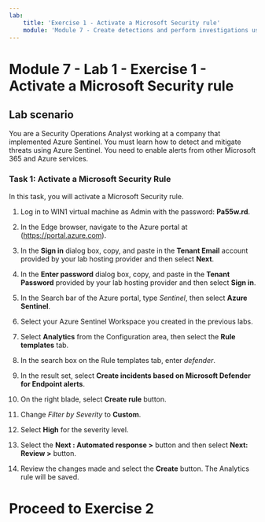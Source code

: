 ```yaml
---
lab:
    title: 'Exercise 1 - Activate a Microsoft Security rule'
    module: 'Module 7 - Create detections and perform investigations using Azure Sentinel'
---
```


# Module 7 - Lab 1 - Exercise 1 - Activate a Microsoft Security rule

## Lab scenario

You are a Security Operations Analyst working at a company that implemented Azure Sentinel. You must learn how to detect and mitigate threats using Azure Sentinel.  You need to enable alerts from other Microsoft 365 and Azure services.  


### Task 1: Activate a Microsoft Security Rule

In this task, you will activate a Microsoft Security rule.

1. Log in to WIN1 virtual machine as Admin with the password: **Pa55w.rd**.  

2. In the Edge browser, navigate to the Azure portal at (https://portal.azure.com).

3. In the **Sign in** dialog box, copy, and paste in the **Tenant Email** account provided by your lab hosting provider and then select **Next**.

4. In the **Enter password** dialog box, copy, and paste in the **Tenant Password** provided by your lab hosting provider and then select **Sign in**.

5. In the Search bar of the Azure portal, type *Sentinel*, then select **Azure Sentinel**.

6. Select your Azure Sentinel Workspace you created in the previous labs.

7. Select **Analytics** from the Configuration area, then select the **Rule templates** tab.

8. In the search box on the Rule templates tab, enter *defender*.

9. In the result set, select **Create incidents based on Microsoft Defender for Endpoint alerts**. 

10. On the right blade, select **Create rule** button.

11. Change *Filter by Severity* to **Custom**.

12. Select **High** for the severity level.

13. Select the **Next : Automated response >** button and then select **Next: Review >** button.

14. Review the changes made and select the **Create** button.  The Analytics rule will be saved.

# Proceed to Exercise 2

